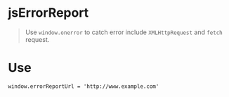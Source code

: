 # jsErrorReport
> Use `window.onerror` to catch error include `XMLHttpRequest` and `fetch` request.

# Use
    window.errorReportUrl = 'http://www.example.com'
